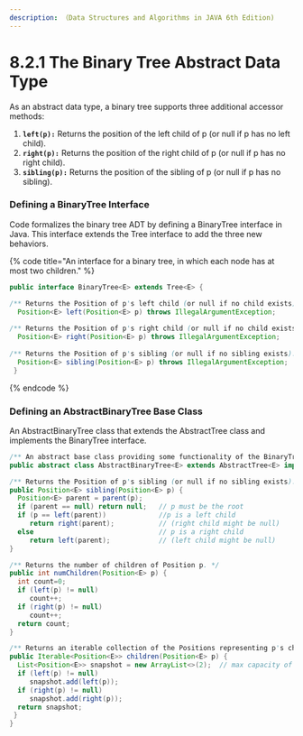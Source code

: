 ```yaml
---
description: （Data Structures and Algorithms in JAVA 6th Edition)
---
```


# 8.2.1 The Binary Tree Abstract Data Type

As an abstract data type, a binary tree supports three additional accessor methods:

1. **`left(p):`** Returns the position of the left child of p \(or null if p has no left child\).
2. **`right(p):`** Returns the position of the right child of p \(or null if p has no right child\).
3. **`sibling(p):`** Returns the position of the sibling of p \(or null if p has no sibling\).

### Defining a BinaryTree Interface

Code formalizes the binary tree ADT by defining a BinaryTree interface in Java. This interface extends the Tree interface to add the three new behaviors.

{% code title="An interface for a binary tree, in which each node has at most two children." %}
```java
public interface BinaryTree<E> extends Tree<E> {

/** Returns the Position of p's left child (or null if no child exists). */
  Position<E> left(Position<E> p) throws IllegalArgumentException;
  
/** Returns the Position of p's right child (or null if no child exists). */
  Position<E> right(Position<E> p) throws IllegalArgumentException;
  
/** Returns the Position of p's sibling (or null if no sibling exists). */
  Position<E> sibling(Position<E> p) throws IllegalArgumentException;
 }
```
{% endcode %}

### Defining an AbstractBinaryTree Base Class

An AbstractBinaryTree class that extends the AbstractTree class and implements the BinaryTree interface.  

```java
/** An abstract base class providing some functionality of the BinaryTree interface.*/ 
public abstract class AbstractBinaryTree<E> extends AbstractTree<E> implements BinaryTree<E> {

/** Returns the Position of p's sibling (or null if no sibling exists). */
public Position<E> sibling(Position<E> p) { 
  Position<E> parent = parent(p);  
  if (parent == null) return null;   // p must be the root    
  if (p == left(parent))             //p is a left child     
     return right(parent);           // (right child might be null)
  else                               // p is a right child
     return left(parent);            // (left child might be null)
}

/** Returns the number of children of Position p. */ 
public int numChildren(Position<E> p) {
  int count=0;
  if (left(p) != null)
     count++;
  if (right(p) != null)
     count++; 
  return count;
} 

/** Returns an iterable collection of the Positions representing p's children. */
public Iterable<Position<E>> children(Position<E> p) { 
  List<Position<E>> snapshot = new ArrayList<>(2);  // max capacity of 2
  if (left(p) != null)
     snapshot.add(left(p)); 
  if (right(p) != null)
     snapshot.add(right(p)); 
  return snapshot;
 }
}


```







###  

